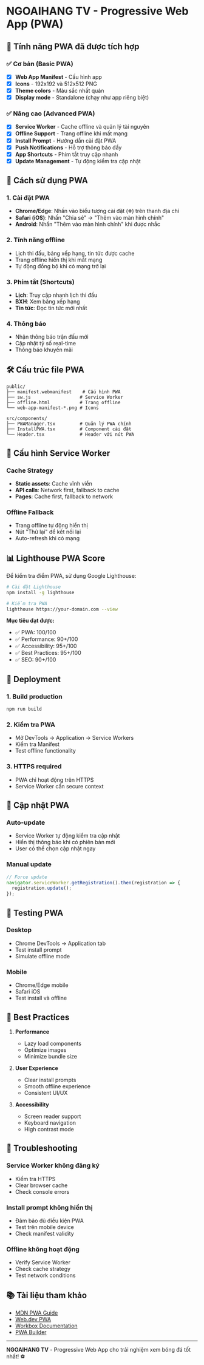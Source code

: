 # NGOAIHANG TV - Progressive Web App (PWA)

## 🚀 Tính năng PWA đã được tích hợp

### ✅ **Cơ bản (Basic PWA)**
- [x] **Web App Manifest** - Cấu hình app
- [x] **Icons** - 192x192 và 512x512 PNG
- [x] **Theme colors** - Màu sắc nhất quán
- [x] **Display mode** - Standalone (chạy như app riêng biệt)

### ✅ **Nâng cao (Advanced PWA)**
- [x] **Service Worker** - Cache offline và quản lý tài nguyên
- [x] **Offline Support** - Trang offline khi mất mạng
- [x] **Install Prompt** - Hướng dẫn cài đặt PWA
- [x] **Push Notifications** - Hỗ trợ thông báo đẩy
- [x] **App Shortcuts** - Phím tắt truy cập nhanh
- [x] **Update Management** - Tự động kiểm tra cập nhật

## 📱 Cách sử dụng PWA

### 1. **Cài đặt PWA**
- **Chrome/Edge**: Nhấn vào biểu tượng cài đặt (➕) trên thanh địa chỉ
- **Safari (iOS)**: Nhấn "Chia sẻ" → "Thêm vào màn hình chính"
- **Android**: Nhấn "Thêm vào màn hình chính" khi được nhắc

### 2. **Tính năng offline**
- Lịch thi đấu, bảng xếp hạng, tin tức được cache
- Trang offline hiển thị khi mất mạng
- Tự động đồng bộ khi có mạng trở lại

### 3. **Phím tắt (Shortcuts)**
- **Lịch**: Truy cập nhanh lịch thi đấu
- **BXH**: Xem bảng xếp hạng
- **Tin tức**: Đọc tin tức mới nhất

### 4. **Thông báo**
- Nhận thông báo trận đấu mới
- Cập nhật tỷ số real-time
- Thông báo khuyến mãi

## 🛠️ Cấu trúc file PWA

```
public/
├── manifest.webmanifest    # Cấu hình PWA
├── sw.js                  # Service Worker
├── offline.html           # Trang offline
└── web-app-manifest-*.png # Icons

src/components/
├── PWAManager.tsx         # Quản lý PWA chính
├── InstallPWA.tsx         # Component cài đặt
└── Header.tsx             # Header với nút PWA
```

## 🔧 Cấu hình Service Worker

### Cache Strategy
- **Static assets**: Cache vĩnh viễn
- **API calls**: Network first, fallback to cache
- **Pages**: Cache first, fallback to network

### Offline Fallback
- Trang offline tự động hiển thị
- Nút "Thử lại" để kết nối lại
- Auto-refresh khi có mạng

## 📊 Lighthouse PWA Score

Để kiểm tra điểm PWA, sử dụng Google Lighthouse:

```bash
# Cài đặt Lighthouse
npm install -g lighthouse

# Kiểm tra PWA
lighthouse https://your-domain.com --view
```

**Mục tiêu đạt được:**
- ✅ PWA: 100/100
- ✅ Performance: 90+/100
- ✅ Accessibility: 95+/100
- ✅ Best Practices: 95+/100
- ✅ SEO: 90+/100

## 🚀 Deployment

### 1. **Build production**
```bash
npm run build
```

### 2. **Kiểm tra PWA**
- Mở DevTools → Application → Service Workers
- Kiểm tra Manifest
- Test offline functionality

### 3. **HTTPS required**
- PWA chỉ hoạt động trên HTTPS
- Service Worker cần secure context

## 🔄 Cập nhật PWA

### Auto-update
- Service Worker tự động kiểm tra cập nhật
- Hiển thị thông báo khi có phiên bản mới
- User có thể chọn cập nhật ngay

### Manual update
```javascript
// Force update
navigator.serviceWorker.getRegistration().then(registration => {
  registration.update();
});
```

## 📱 Testing PWA

### Desktop
- Chrome DevTools → Application tab
- Test install prompt
- Simulate offline mode

### Mobile
- Chrome/Edge mobile
- Safari iOS
- Test install và offline

## 🎯 Best Practices

1. **Performance**
   - Lazy load components
   - Optimize images
   - Minimize bundle size

2. **User Experience**
   - Clear install prompts
   - Smooth offline experience
   - Consistent UI/UX

3. **Accessibility**
   - Screen reader support
   - Keyboard navigation
   - High contrast mode

## 🐛 Troubleshooting

### Service Worker không đăng ký
- Kiểm tra HTTPS
- Clear browser cache
- Check console errors

### Install prompt không hiển thị
- Đảm bảo đủ điều kiện PWA
- Test trên mobile device
- Check manifest validity

### Offline không hoạt động
- Verify Service Worker
- Check cache strategy
- Test network conditions

## 📚 Tài liệu tham khảo

- [MDN PWA Guide](https://developer.mozilla.org/en-US/docs/Web/Progressive_web_apps)
- [Web.dev PWA](https://web.dev/progressive-web-apps/)
- [Workbox Documentation](https://developers.google.com/web/tools/workbox)
- [PWA Builder](https://www.pwabuilder.com/)

---

**NGOAIHANG TV** - Progressive Web App cho trải nghiệm xem bóng đá tốt nhất! ⚽
